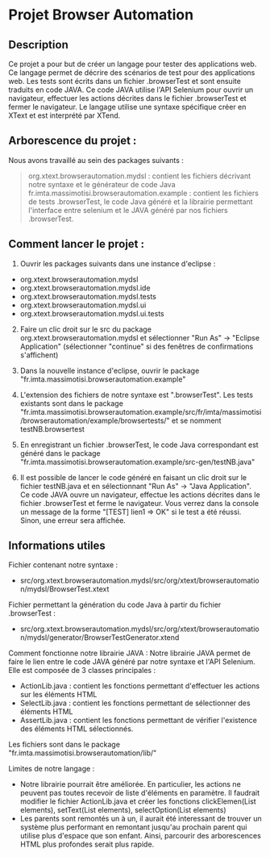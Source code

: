 # Projet Browser Automation
## Description
Ce projet a pour but de créer un langage pour tester des applications web. Ce langage permet de décrire des scénarios de test pour des applications web. Les tests sont écrits dans un fichier .browserTest et sont ensuite traduits en code JAVA. Ce code JAVA utilise l'API Selenium pour ouvrir un navigateur, effectuer les actions décrites dans le fichier .browserTest et fermer le navigateur.
Le langage utilise une syntaxe spécifique créer en XText et est interprété par XTend.

## Arborescence du projet :
Nous avons travaillé au sein des packages suivants : 
> org.xtext.browserautomation.mydsl : contient les fichiers décrivant notre syntaxe et le générateur de code Java
> fr.imta.massimotisi.browserautomation.example : contient les fichiers de tests .browserTest, le code Java généré et la librairie permettant l'interface entre selenium et le JAVA généré par nos fichiers .browserTest.

## Comment lancer le projet :
1. Ouvrir les packages suivants dans une instance d'eclipse : 
- org.xtext.browserautomation.mydsl
- org.xtext.browserautomation.mydsl.ide
- org.xtext.browserautomation.mydsl.tests
- org.xtext.browserautomation.mydsl.ui
- org.xtext.browserautomation.mydsl.ui.tests

2. Faire un clic droit sur le src du package org.xtext.browserautomation.mydsl et sélectionner "Run As" -> "Eclipse Application" (sélectionner "continue" si des fenêtres de confirmations s'affichent)

3. Dans la nouvelle instance d'eclipse, ouvrir le package "fr.imta.massimotisi.browserautomation.example"

4. L'extension des fichiers de notre syntaxe est ".browserTest". Les tests existants sont dans le package "fr.imta.massimotisi.browserautomation.example/src/fr/imta/massimotisi/browserautomation/example/browsertests/" et se nomment testNB.browsertest

5. En enregistrant un fichier .browserTest, le code Java correspondant est généré dans le package "fr.imta.massimotisi.browserautomation.example/src-gen/testNB.java"

6. Il est possible de lancer le code généré en faisant un clic droit sur le fichier testNB.java et en sélectionnant "Run As" -> "Java Application". Ce code JAVA ouvre un navigateur, effectue les actions décrites dans le fichier .browserTest et ferme le navigateur. Vous verrez dans la console un message de la forme "[TEST] lien1 => OK" si le test a été réussi. Sinon, une erreur sera affichée.

## Informations utiles
Fichier contenant notre syntaxe :
- src/org.xtext.browserautomation.mydsl/src/org/xtext/browserautomation/mydsl/BrowserTest.xtext

Fichier permettant la génération du code Java à partir du fichier .browserTest :
- src/org.xtext.browserautomation.mydsl/src/org/xtext/browserautomation/mydsl/generator/BrowserTestGenerator.xtend

Comment fonctionne notre librairie JAVA : 
Notre librairie JAVA permet de faire le lien entre le code JAVA généré par notre syntaxe et l'API Selenium. Elle est composée de 3 classes principales :
- ActionLib.java : contient les fonctions permettant d'effectuer les actions sur les éléments HTML
- SelectLib.java : contient les fonctions permettant de sélectionner des éléments HTML
- AssertLib.java : contient les fonctions permettant de vérifier l'existence des éléments HTML sélectionnés.

Les fichiers sont dans le package "fr.imta.massimotisi.browserautomation/lib/"

Limites de notre langage : 
- Notre librairie pourrait être améliorée. En particulier, les actions ne peuvent pas toutes recevoir de liste d'éléments en paramètre. Il faudrait modifier le fichier ActionLib.java et créer les fonctions clickElemen(List<WebElement> elements), setText(List<WebElement> elements), selectOption(List<WebElement> elements)
- Les parents sont remontés un à un, il aurait été interessant de trouver un système plus performant en remontant jusqu'au prochain parent qui utilise plus d'espace que son enfant. Ainsi, parcourir des arborescences HTML plus profondes serait plus rapide.